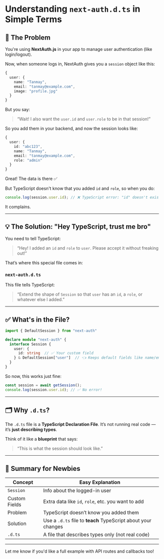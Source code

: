
# Understanding `next-auth.d.ts` in Simple Terms

## 🤔 The Problem

You're using **NextAuth.js** in your app to manage user authentication (like login/logout).

Now, when someone logs in, NextAuth gives you a `session` object like this:

```ts
{
  user: {
    name: "Tanmay",
    email: "tanmay@example.com",
    image: "profile.jpg"
  }
}
```

But you say:  
> “Wait! I also want the `user.id` and `user.role` to be in that session!”

So you add them in your backend, and now the session looks like:

```ts
{
  user: {
    id: "abc123",
    name: "Tanmay",
    email: "tanmay@example.com",
    role: "admin"
  }
}
```

Great! The data is there ✅

But TypeScript doesn't know that you added `id` and `role`, so when you do:

```ts
console.log(session.user.id); // ❌ TypeScript error: "id" doesn't exist
```

It complains.

---

## 💡 The Solution: "Hey TypeScript, trust me bro"

You need to tell TypeScript:

> “Hey! I added an `id` and `role` to `user`. Please accept it without freaking out!”

That’s where this special file comes in:

### `next-auth.d.ts`

This file tells TypeScript:

> “Extend the shape of `Session` so that `user` has an `id`, a `role`, or whatever else I added.”

---

## ✅ What's in the File?

```ts
import { DefaultSession } from "next-auth"

declare module "next-auth" {
  interface Session {
    user: {
      id: string  // ✅ Your custom field
    } & DefaultSession["user"]  // 👈 Keeps default fields like name/email
  }
}
```

So now, this works just fine:

```ts
const session = await getSession();
console.log(session.user.id); // ✅ No error!
```

---

## 🗂️ Why `.d.ts`?

The `.d.ts` file is a **TypeScript Declaration File**. It’s not running real code — it’s **just describing types**.

Think of it like a **blueprint** that says:

> “This is what the session should look like.”

---

## 🧠 Summary for Newbies

| Concept | Easy Explanation |
|--------|-------------------|
| `Session` | Info about the logged-in user |
| Custom Fields | Extra data like `id`, `role`, etc. you want to add |
| Problem | TypeScript doesn’t know you added them |
| Solution | Use a `.d.ts` file to **teach** TypeScript about your changes |
| `.d.ts` | A file that describes types only (not real code) |

---

Let me know if you'd like a full example with API routes and callbacks too!
